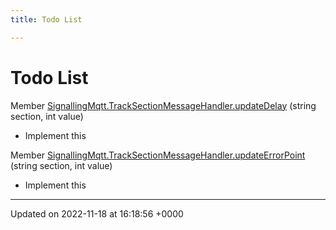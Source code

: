 ```yaml
---
title: Todo List

---
```


# Todo List






Member [SignallingMqtt.TrackSectionMessageHandler.updateDelay](/SignallingSystem-doc/mainsystem/Classes/classSignallingMqtt_1_1TrackSectionMessageHandler/#function-updatedelay)  (string section, int value)

* Implement this  

Member [SignallingMqtt.TrackSectionMessageHandler.updateErrorPoint](/SignallingSystem-doc/mainsystem/Classes/classSignallingMqtt_1_1TrackSectionMessageHandler/#function-updateerrorpoint)  (string section, int value)

* Implement this 

-------------------------------

Updated on 2022-11-18 at 16:18:56 +0000
